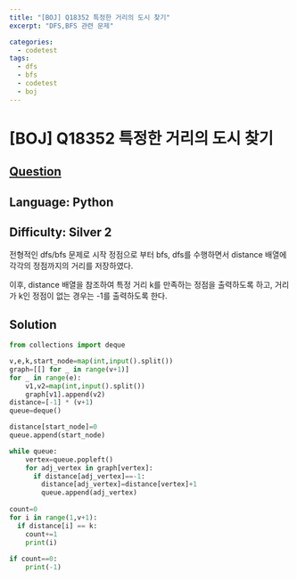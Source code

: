 ```yaml
---
title: "[BOJ] Q18352 특정한 거리의 도시 찾기"
excerpt: "DFS,BFS 관련 문제"

categories:
  - codetest
tags:
  - dfs
  - bfs
  - codetest
  - boj
---
```

# [BOJ] Q18352 특정한 거리의 도시 찾기
## [Question](https://www.acmicpc.net/problem/18352)
## Language: Python
## Difficulty: Silver 2

전형적인 dfs/bfs 문제로 시작 정점으로 부터 bfs, dfs를 수행하면서 distance 배열에 각각의 정점까지의 거리를 저장하였다.

이후, distance 배열을 참조하여 특정 거리 k를 만족하는 정점을 출력하도록 하고, 거리가 k인 정점이 없는 경우는 -1를 출력하도록 한다.

## Solution 
```python
from collections import deque

v,e,k,start_node=map(int,input().split())
graph=[[] for _ in range(v+1)]
for _ in range(e):
    v1,v2=map(int,input().split())
    graph[v1].append(v2)
distance=[-1] * (v+1)
queue=deque()

distance[start_node]=0
queue.append(start_node)

while queue:
    vertex=queue.popleft()
    for adj_vertex in graph[vertex]:
      if distance[adj_vertex]==-1:
        distance[adj_vertex]=distance[vertex]+1
        queue.append(adj_vertex)
        
count=0
for i in range(1,v+1):
  if distance[i] == k:
    count+=1
    print(i)
    
if count==0:
    print(-1)
```



